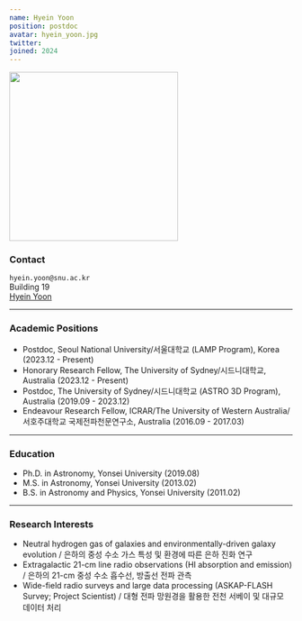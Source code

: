```yaml
---
name: Hyein Yoon
position: postdoc
avatar: hyein_yoon.jpg
twitter:
joined: 2024
---
```


<img width="300" src="{{site.baseurl}}/images/people/{{page.avatar}}" data-action="zoom">

### Contact

<i class="fa fa-envelope-o"></i>  `hyein.yoon@snu.ac.kr`<br>
<i class="fa fa-building"></i> Building 19 <br> 
<a href="https://hyeinyoon.github.io"><i class="fa-solid fa-link"></i> Hyein Yoon</a><br>

<hr>

### Academic Positions

* Postdoc, Seoul National University/서울대학교 (LAMP Program), Korea (2023.12 - Present)
* Honorary Research Fellow, The University of Sydney/시드니대학교, Australia (2023.12 - Present)
* Postdoc, The University of Sydney/시드니대학교 (ASTRO 3D Program), Australia (2019.09 - 2023.12)
* Endeavour Research Fellow, ICRAR/The University of Western Australia/서호주대학교 국제전파천문연구소, Australia (2016.09 - 2017.03)

<hr> 

### Education

* Ph.D. in Astronomy, Yonsei University (2019.08)
* M.S. in Astronomy, Yonsei University (2013.02)
* B.S. in Astronomy and Physics, Yonsei University (2011.02)

<hr>

### Research Interests

* Neutral hydrogen gas of galaxies and environmentally-driven galaxy evolution / 은하의 중성 수소 가스 특성 및 환경에 따른 은하 진화 연구
* Extragalactic 21-cm line radio observations (HI absorption and emission) / 은하의 21-cm 중성 수소 흡수선, 방출선 전파 관측 
* Wide-field radio surveys and large data processing (ASKAP-FLASH Survey; Project Scientist) / 대형 전파 망원경을 활용한 전천 서베이 및 대규모 데이터 처리
